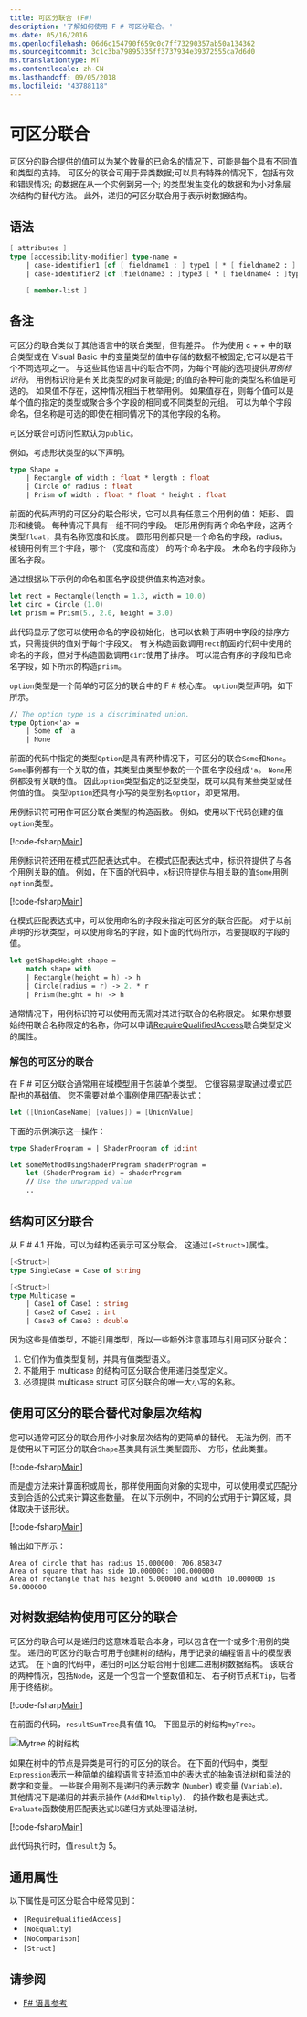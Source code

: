 ```yaml
---
title: 可区分联合 (F#)
description: '了解如何使用 F # 可区分联合。'
ms.date: 05/16/2016
ms.openlocfilehash: 06d6c154790f659c0c7ff73290357ab50a134362
ms.sourcegitcommit: 3c1c3ba79895335ff3737934e39372555ca7d6d0
ms.translationtype: MT
ms.contentlocale: zh-CN
ms.lasthandoff: 09/05/2018
ms.locfileid: "43788118"
---
```

# <a name="discriminated-unions"></a>可区分联合

可区分的联合提供的值可以为某个数量的已命名的情况下，可能是每个具有不同值和类型的支持。 可区分的联合可用于异类数据;可以具有特殊的情况下，包括有效和错误情况; 的数据在从一个实例到另一个; 的类型发生变化的数据和为小对象层次结构的替代方法。 此外，递归的可区分联合用于表示树数据结构。

## <a name="syntax"></a>语法

```fsharp
[ attributes ]
type [accessibility-modifier] type-name =
    | case-identifier1 [of [ fieldname1 : ] type1 [ * [ fieldname2 : ] type2 ...]
    | case-identifier2 [of [fieldname3 : ]type3 [ * [ fieldname4 : ]type4 ...]

    [ member-list ]
```

## <a name="remarks"></a>备注

可区分的联合类似于其他语言中的联合类型，但有差异。 作为使用 c + + 中的联合类型或在 Visual Basic 中的变量类型的值中存储的数据不被固定;它可以是若干个不同选项之一。 与这些其他语言中的联合不同，为每个可能的选项提供*用例标识符*。 用例标识符是有关此类型的对象可能是; 的值的各种可能的类型名称值是可选的。 如果值不存在，这种情况相当于枚举用例。 如果值存在，则每个值可以是单个值的指定的类型或聚合多个字段的相同或不同类型的元组。 可以为单个字段命名，但名称是可选的即使在相同情况下的其他字段的名称。

可区分联合可访问性默认为`public`。

例如，考虑形状类型的以下声明。

```fsharp
type Shape =
    | Rectangle of width : float * length : float
    | Circle of radius : float
    | Prism of width : float * float * height : float
```

前面的代码声明的可区分的联合形状，它可以具有任意三个用例的值： 矩形、 圆形和棱镜。 每种情况下具有一组不同的字段。 矩形用例有两个命名字段，这两个类型`float`，具有名称宽度和长度。 圆形用例都只是一个命名的字段，radius。 棱镜用例有三个字段，哪个 （宽度和高度） 的两个命名字段。 未命名的字段称为匿名字段。

通过根据以下示例的命名和匿名字段提供值来构造对象。

```fsharp
let rect = Rectangle(length = 1.3, width = 10.0)
let circ = Circle (1.0)
let prism = Prism(5., 2.0, height = 3.0)
```

此代码显示了您可以使用命名的字段初始化，也可以依赖于声明中字段的排序方式，只需提供的值对于每个字段又。 有关构造函数调用`rect`前面的代码中使用的命名的字段，但对于构造函数调用`circ`使用了排序。 可以混合有序的字段和已命名字段，如下所示的构造`prism`。

`option`类型是一个简单的可区分的联合中的 F # 核心库。 `option`类型声明，如下所示。

```fsharp
// The option type is a discriminated union.
type Option<'a> =
    | Some of 'a
    | None
```

前面的代码中指定的类型`Option`是具有两种情况下，可区分的联合`Some`和`None`。 `Some`事例都有一个关联的值，其类型由类型参数的一个匿名字段组成`'a`。 `None`用例都没有关联的值。 因此`option`类型指定的泛型类型，既可以具有某些类型或任何值的值。 类型`Option`还具有小写的类型别名`option`，即更常用。

用例标识符可用作可区分联合类型的构造函数。 例如，使用以下代码创建的值`option`类型。

[!code-fsharp[Main](../../../samples/snippets/fsharp/lang-ref-1/snippet2001.fs)]

用例标识符还用在模式匹配表达式中。 在模式匹配表达式中，标识符提供了与各个用例关联的值。 例如，在下面的代码中，`x`标识符提供与相关联的值`Some`用例`option`类型。

[!code-fsharp[Main](../../../samples/snippets/fsharp/lang-ref-1/snippet2002.fs)]

在模式匹配表达式中，可以使用命名的字段来指定可区分的联合匹配。 对于以前声明的形状类型，可以使用命名的字段，如下面的代码所示，若要提取的字段的值。

```fsharp
let getShapeHeight shape =
    match shape with
    | Rectangle(height = h) -> h
    | Circle(radius = r) -> 2. * r
    | Prism(height = h) -> h
```

通常情况下，用例标识符可以使用而无需对其进行联合的名称限定。 如果你想要始终用联合名称限定的名称，你可以申请[RequireQualifiedAccess](https://msdn.microsoft.com/library/8b9b6ade-0471-4413-ac5d-638cd0de5f15)联合类型定义的属性。

### <a name="unwrapping-discriminated-unions"></a>解包的可区分的联合

在 F # 可区分联合通常用在域模型用于包装单个类型。 它很容易提取通过模式匹配也的基础值。 您不需要对单个事例使用匹配表达式：

```fsharp
let ([UnionCaseName] [values]) = [UnionValue]
```

下面的示例演示这一操作：

```fsharp
type ShaderProgram = | ShaderProgram of id:int

let someMethodUsingShaderProgram shaderProgram =
    let (ShaderProgram id) = shaderProgram
    // Use the unwrapped value
    ..
```

## <a name="struct-discriminated-unions"></a>结构可区分联合

从 F # 4.1 开始，可以为结构还表示可区分联合。  这通过`[<Struct>]`属性。

```fsharp
[<Struct>]
type SingleCase = Case of string

[<Struct>]
type Multicase =
    | Case1 of Case1 : string
    | Case2 of Case2 : int
    | Case3 of Case3 : double
```

因为这些是值类型，不能引用类型，所以一些额外注意事项与引用可区分联合：

1. 它们作为值类型复制，并具有值类型语义。
2. 不能用于 multicase 的结构可区分联合使用递归类型定义。
3. 必须提供 multicase struct 可区分联合的唯一大小写的名称。

## <a name="using-discriminated-unions-instead-of-object-hierarchies"></a>使用可区分的联合替代对象层次结构

您可以通常可区分的联合用作小对象层次结构的更简单的替代。 无法为例，而不是使用以下可区分的联合`Shape`基类具有派生类型圆形、 方形，依此类推。

[!code-fsharp[Main](../../../samples/snippets/fsharp/lang-ref-1/snippet2003.fs)]

而是虚方法来计算面积或周长，那样使用面向对象的实现中，可以使用模式匹配分支到合适的公式来计算这些数量。 在以下示例中，不同的公式用于计算区域，具体取决于该形状。

[!code-fsharp[Main](../../../samples/snippets/fsharp/lang-ref-1/snippet2004.fs)]

输出如下所示：

```
Area of circle that has radius 15.000000: 706.858347
Area of square that has side 10.000000: 100.000000
Area of rectangle that has height 5.000000 and width 10.000000 is 50.000000
```

## <a name="using-discriminated-unions-for-tree-data-structures"></a>对树数据结构使用可区分的联合

可区分的联合可以是递归的这意味着联合本身，可以包含在一个或多个用例的类型。 递归的可区分的联合可用于创建树的结构，用于记录的编程语言中的模型表达式。 在下面的代码中，递归的可区分联合用于创建二进制树数据结构。 该联合的两种情况，包括`Node`，这是一个包含一个整数值和左、 右子树节点和`Tip`，后者用于终结树。

[!code-fsharp[Main](../../../samples/snippets/fsharp/lang-ref-1/snippet2005.fs)]

在前面的代码，`resultSumTree`具有值 10。 下图显示的树结构`myTree`。

![Mytree 的树结构](../media/TreeStructureDiagram.png)

如果在树中的节点是异类是可行的可区分的联合。 在下面的代码中，类型`Expression`表示一种简单的编程语言支持添加中的表达式的抽象语法树和乘法的数字和变量。 一些联合用例不是递归的表示数字 (`Number`) 或变量 (`Variable`)。 其他情况下是递归的并表示操作 (`Add`和`Multiply`)、 的操作数也是表达式。 `Evaluate`函数使用匹配表达式以递归方式处理语法树。

[!code-fsharp[Main](../../../samples/snippets/fsharp/lang-ref-1/snippet2006.fs)]

此代码执行时，值`result`为 5。

## <a name="common-attributes"></a>通用属性

以下属性是可区分联合中经常见到：

* `[RequireQualifiedAccess]`
* `[NoEquality]`
* `[NoComparison]`
* `[Struct]`

## <a name="see-also"></a>请参阅

- [F# 语言参考](index.md)
